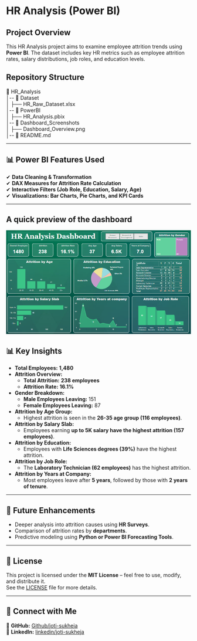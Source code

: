 # HR Analysis (Power BI)

##  Project Overview  
This HR Analysis project aims to examine employee attrition trends using **Power BI**. The dataset includes key HR metrics such as employee attrition rates, salary distributions, job roles, and education levels.

##  Repository Structure  
📂 HR_Analysis  
│-- 📂 Dataset  
│    ├── HR_Raw_Dataset.xlsx  
│-- 📂 PowerBI  
│    ├── HR_Analysis.pbix  
│-- 📂 Dashboard_Screenshots  
│    ├── Dashboard_Overview.png  
│-- 📜 README.md  

---
## 📊 Power BI Features Used  
✔ **Data Cleaning & Transformation**  
✔ **DAX Measures for Attrition Rate Calculation**  
✔ **Interactive Filters (Job Role, Education, Salary, Age)**  
✔ **Visualizations: Bar Charts, Pie Charts, and KPI Cards** 

---

## A quick preview of the dashboard

![HR-Analysis Dashboard](dashboard_screenshots/HR_analysis_dashboard.png)

## 📊 Key Insights  
- **Total Employees:** **1,480**  
- **Attrition Overview:**  
  - **Total Attrition:** **238 employees**  
  - **Attrition Rate:** **16.1%**  
- **Gender Breakdown:**  
  - **Male Employees Leaving:** 151  
  - **Female Employees Leaving:** 87  
- **Attrition by Age Group:**  
  - Highest attrition is seen in the **26-35 age group (116 employees)**.  
- **Attrition by Salary Slab:**  
  - Employees earning **up to 5K salary have the highest attrition (157 employees)**.  
- **Attrition by Education:**  
  - Employees with **Life Sciences degrees (39%)** have the highest attrition.  
- **Attrition by Job Role:**  
  - The **Laboratory Technician (62 employees)** has the highest attrition.  
- **Attrition by Years at Company:**  
  - Most employees leave after **5 years**, followed by those with **2 years of tenure**.  

---
 
## 🔎 Future Enhancements  
- Deeper analysis into attrition causes using **HR Surveys**.  
- Comparison of attrition rates by **departments**.  
- Predictive modeling using **Python or Power BI Forecasting Tools**.  

---

## 📜 License  
This project is licensed under the **MIT License** – feel free to use, modify, and distribute it.  
See the [LICENSE](LICENSE) file for more details.  

---

## 📢 Connect with Me  
🔗 **GitHub:** [Github/joti-sukheja](https://github.com/Joti-Sukheja)  
🔗 **LinkedIn:** [linkedin/joti-sukheja](www.linkedin.com/in/joti-sukheja)  
